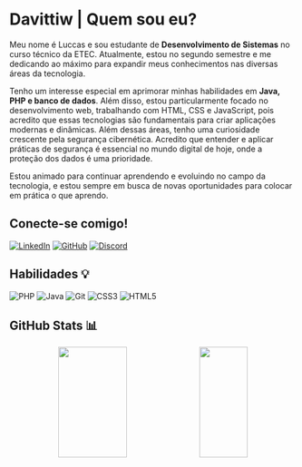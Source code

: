 # Davittiw | Quem sou eu?
Meu nome é Luccas e sou estudante de **Desenvolvimento de Sistemas** no curso técnico da ETEC. Atualmente, estou no segundo semestre e me dedicando ao máximo para expandir meus conhecimentos nas diversas áreas da tecnologia.

Tenho um interesse especial em aprimorar minhas habilidades em **Java, PHP e banco de dados**. Além disso, estou particularmente focado no desenvolvimento web, trabalhando com HTML, CSS e JavaScript, pois acredito que essas tecnologias são fundamentais para criar aplicações modernas e dinâmicas.
Além dessas áreas, tenho uma curiosidade crescente pela segurança cibernética. Acredito que entender e aplicar práticas de segurança é essencial no mundo digital de hoje, onde a proteção dos dados é uma prioridade.

Estou animado para continuar aprendendo e evoluindo no campo da tecnologia, e estou sempre em busca de novas oportunidades para colocar em prática o que aprendo.

## Conecte-se comigo!
<div align="left">
  
[![LinkedIn](https://img.shields.io/badge/LinkedIn-3754E6?style=for-the-badge&logo=linkedin&logoColor=white)](https://www.linkedin.com/in/davittiw/)
[![GitHub](https://img.shields.io/badge/GitHub-3754E6?style=for-the-badge&logo=github&logoColor=white)](https://github.com/davittiw)
[![Discord](https://img.shields.io/badge/Discord-3754E6?style=for-the-badge&logo=discord&logoColor=white)](https://discord.com/channels/@davittiw/)
</div>

## Habilidades 💡
<div align="left">
  
![PHP](https://img.shields.io/badge/PHP-3754E6?style=for-the-badge&logo=php&logoColor=white)
![Java](https://img.shields.io/badge/java-3754E6.svg?style=for-the-badge&logo=openjdk&logoColor=white)
![Git](https://img.shields.io/badge/GIT-3754E6?style=for-the-badge&logo=git&logoColor=white)
![CSS3](https://img.shields.io/badge/CSS3-3754E6?style=for-the-badge&logo=css3&logoColor=white)
![HTML5](https://img.shields.io/badge/HTML5-3754E6?style=for-the-badge&logo=html5&logoColor=white)
</div>

## GitHub Stats 📊
<div align="center">  
  <img width="49%" height="195px" src="https://github-readme-stats.vercel.app/api?username=davittiw&show_icons=true&count_private=true&hide_border=true&title_color=3755E6&icon_color=3755E6&text_color=FFF&bg_color=0d1117"/>
  <img width="41%" height="195px" src="https://github-readme-stats.vercel.app/api/top-langs/?username=davittiw&layout=compact&hide_border=true&title_color=3755E6&text_color=FFF&bg_color=0d1117"/>
</div>
